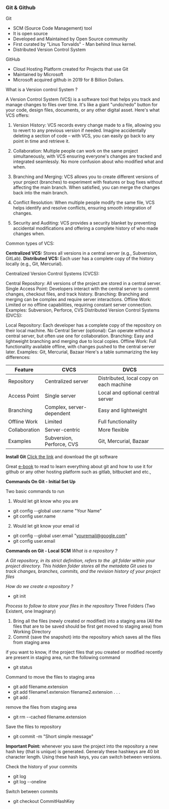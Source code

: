 ### Git & Github

Git
- SCM (Source Code Management) tool
- It is open source
- Developed and Maintained by Open Source community
- First curated by "Linus Torvalds" - Man behind linux kernel.
- Distributed Version Control System

GitHub
- Cloud Hosting Platform created for Projects that use Git
- Maintained by Microsoft 
- Microsoft acquired github in 2019 for 8 Billion Dollars.

What is a Version control System ?


A Version Control System (VCS) is a software tool that helps you track and manage changes to files over time. It's like a giant "undo/redo" button for your code, design files, documents, or any other digital asset. Here's what VCS offers:

1. Version History: VCS records every change made to a file, allowing you to revert to any previous version if needed. Imagine accidentally deleting a section of code – with VCS, you can easily go back to any point in time and retrieve it.

2. Collaboration: Multiple people can work on the same project simultaneously, with VCS ensuring everyone's changes are tracked and integrated seamlessly. No more confusion about who modified what and when.

3. Branching and Merging: VCS allows you to create different versions of your project (branches) to experiment with features or bug fixes without affecting the main branch. When satisfied, you can merge the changes back into the main branch.

4. Conflict Resolution: When multiple people modify the same file, VCS helps identify and resolve conflicts, ensuring smooth integration of changes.

5. Security and Auditing: VCS provides a security blanket by preventing accidental modifications and offering a complete history of who made changes when.

Common types of VCS:

**Centralized VCS:** Stores all versions in a central server (e.g., Subversion, GitLab).
**Distributed VCS:** Each user has a complete copy of the history locally (e.g., Git, Mercurial).


Centralized Version Control Systems (CVCS):

Central Repository: All versions of the project are stored in a central server.
Single Access Point: Developers interact with the central server to commit changes, checkout files, and track history.
Branching: Branching and merging can be complex and require server interactions.
Offline Work: Limited or no offline capabilities, requiring constant server connection.
Examples: Subversion, Perforce, CVS
Distributed Version Control Systems (DVCS):

Local Repository: Each developer has a complete copy of the repository on their local machine.
No Central Server (optional): Can operate without a central server, but often use one for collaboration.
Branching: Easy and lightweight branching and merging due to local copies.
Offline Work: Full functionality available offline, with changes pushed to the central server later.
Examples: Git, Mercurial, Bazaar
Here's a table summarizing the key differences:

|Feature|CVCS|DVCS|
|--|--|--|
|Repository	|Centralized server|	Distributed, local copy on each machine|
|Access Point|	Single server|	Local and optional central server|
|Branching|	Complex, server-dependent|	Easy and lightweight|
|Offline Work|	Limited	|Full functionality|
|Collaboration|	Server-centric|	More flexible|
|Examples|	Subversion, Perforce, CVS	| Git, Mercurial, Bazaar|

**Install Git**
[Click the link](https://git-scm.com/) and download the git software

Great [e-book](https://git-scm.com/book/en/v2) to read to learn everything about git and how to use it for github or any other hosting platform such as gitlab, bitbucket and etc.,

**Commands On Git - Initial Set Up**

Two basic commands to run
1. Would let git know who you are
- git config --global user.name "Your Name"
- git config user.name

2. Would let git know your email id 
- git config --global user.email "youremail@google.com"
- git config user.email 

**Commands on Git - Local SCM**
*What is a repository ?*

*A Git repository, in its strict definition, refers to the .git folder within your project directory. This hidden folder stores all the metadata Git uses to track changes, branches, commits, and the revision history of your project files*

*How do we create a repository ?*

- git init

*Process to follow to store your files in the repository*
Three Folders (Two Existent, one Imaginary)
1. Bring all the files (newly created or modified) into a staging area (All the files that are to be saved should be first get moved to staging area) from Working Directory
2. Commit (save the snapshot) into the repository which saves all the files from staging area

if you want to know, if the project files that you created or modified recently are present in staging area, run the following command
- git status

Command to move the files to staging area
- git add filename.extension
- git add filename1.extension filename2.extension . . .
- git add .

remove the files from staging area
- git rm --cached filename.extension

Save the files to repository
- git commit -m "Short simple message"

**Important Point:** whenever you save the project into the repository a new hash key (that is unique) is generated. Generaly these hashkeys are 40 bit character length. Using these hash keys, you can switch between versions. 

Check the history of your commits
- git log
- git log --oneline

Switch between commits
- git checkout CommitHashKey



